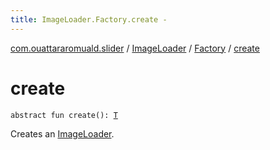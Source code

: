 ```yaml
---
title: ImageLoader.Factory.create - 
---
```


[com.ouattararomuald.slider](../../index.html) / [ImageLoader](../index.html) / [Factory](index.html) / [create](./create.html)

# create

`abstract fun create(): `[`T`](index.html#T)

Creates an [ImageLoader](../index.html).

